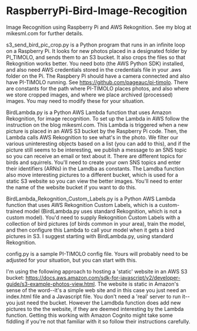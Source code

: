 # RaspberryPi-Bird-Image-Recogition
Image Recognition using Raspberry Pi and AWS Rekognition.  See my blog at mikesml.com for further details.

s3_send_bird_pic_crop.py is a Python program that runs in an infinite loop on a Raspberry Pi. It looks for new photos placed in a designated folder by PI_TIMOLO, and sends them to an S3 bucket. It also crops the files so that Rekognition works better. You need boto (the AWS Python SDK) installed, and also need AWS credentials stored in the credentials file in your .aws folder on the Pi.  The Raspbery Pi should have a camera connected and also have PI-TIMOLO running. See https://github.com/pageauc/pi-timolo. There are constants for the path where PI-TIMOLO places photos, and also where we store cropped images, and where we place archived (processed) images. You may need to modify these for your situation.

BirdLambda.py is a Python AWS Lambda function that uses Amazon Rekognition, for image recognition. To set up the Lambda in AWS follow the instruction on the blog mikesml.com. This Lambda is triggered when a new picture is placed in an AWS S3 bucket by the Raspberry Pi code. Then, the Lambda calls AWS Rekognition to see what's in the photo. We filter our various uninteresting objects based on a list (you can add to this), and if the picture still seems to be interesting, we publish a message to an SNS topic so you can receive an email or text about it. There are different topics for birds and squirrels.  You'll need to create your own SNS topics and enter their identifiers (ARNs) in the Lamdba as constants. The Lamdba function also move interesting pictures to a different bucket, which is used for a static S3 website so you can view the better images. You'll need to enter the name of the website bucket if you want to do this.

BirdLambda_Rekognition_Custom_Labels.py is a Python AWS Lambda function that uses AWS Rekognition Custom Labels, which is a custom-trained model (BirdLambda.py uses standard Rekognition, which is not a custom model). You'd need to supply Rekognition Custom Labels with a collection of bird pictures (of birds common in your area), train the model, and then configure this Lambda to call your model when it gets a bird pictures in S3. I suggest starting with BirdLambda.py, using standard Rekognition.

config.py is a sample PI-TIMOLO config file. Yours will probably need to be adjusted for your situation, but you can start with this.

I'm using the following approach to hosting a 'static' website in an AWS S3 bucket: https://docs.aws.amazon.com/sdk-for-javascript/v2/developer-guide/s3-example-photos-view.html. The website is static in Amazon's sense of the word--it's a simple web site and in this case you just need an index.html file and a Javascript file. You don't need a 'real' server to run it--you just need the bucket. However the Lamdbda function does add new pictures to the the website, if they are deemed interesting by the Lambda function. Getting this working with Amazon Cognito might take some fiddling if you're not that familiar with it so follow their instructions carefully. 

